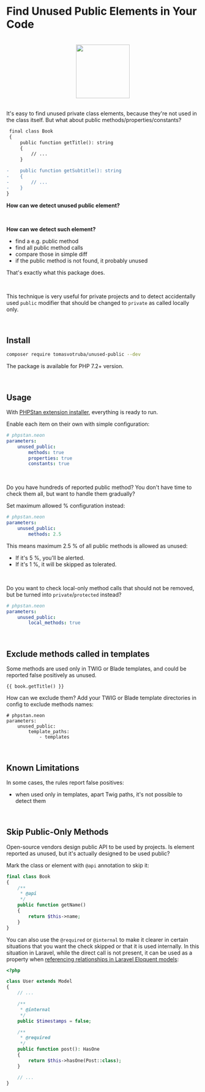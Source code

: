 # Find Unused Public Elements in Your Code

<br>

<div align="center">
    <img src="/docs/unused_public.jpg" style="width: 10em">
</div>

<br>

It's easy to find unused private class elements, because they're not used in the class itself. But what about public methods/properties/constants?

```diff
 final class Book
 {
     public function getTitle(): string
     {
         // ...
     }

-    public function getSubtitle(): string
-    {
-        // ...
-    }
}
```

**How can we detect unused public element?**

<br>

**How can we detect such element?**

-   find a e.g. public method
-   find all public method calls
-   compare those in simple diff
-   if the public method is not found, it probably unused

That's exactly what this package does.

<br>

This technique is very useful for private projects and to detect accidentally used `public` modifier that should be changed to `private` as called locally only.

<br>

## Install

```bash
composer require tomasvotruba/unused-public --dev
```

The package is available for PHP 7.2+ version.

<br>

## Usage

With [PHPStan extension installer](https://github.com/phpstan/extension-installer), everything is ready to run.

Enable each item on their own with simple configuration:

```yaml
# phpstan.neon
parameters:
    unused_public:
        methods: true
        properties: true
        constants: true
```

<br>

Do you have hundreds of reported public method? You don't have time to check them all, but want to handle them gradually?

Set maximum allowed % configuration instead:

```yaml
# phpstan.neon
parameters:
    unused_public:
        methods: 2.5
```

This means maximum 2.5 % of all public methods is allowed as unused:

* If it's 5 %, you'll be alerted.
* If it's 1 %, it will be skipped as tolerated.

<br>

Do you want to check local-only method calls that should not be removed, but be turned into `private`/`protected` instead?

```yaml
# phpstan.neon
parameters:
    unused_public:
        local_methods: true
```

<br>

## Exclude methods called in templates

Some methods are used only in TWIG or Blade templates, and could be reported false positively as unused.

```twig
{{ book.getTitle() }}
```

How can we exclude them? Add your TWIG or Blade template directories in config to exclude methods names:

```neon
# phpstan.neon
parameters:
    unused_public:
        template_paths:
            - templates
```

<br>

## Known Limitations

In some cases, the rules report false positives:

-   when used only in templates, apart Twig paths, it's not possible to detect them

<br>

## Skip Public-Only Methods

Open-source vendors design public API to be used by projects. Is element reported as unused, but it's actually designed to be used public?

Mark the class or element with `@api` annotation to skip it:

```php
final class Book
{
    /**
     * @api
     */
    public function getName()
    {
        return $this->name;
    }
}
```

You can also use the `@required` or `@internal` to make it clearer in certain situations that you want the check skipped or that it is used internally. In this situation in Laravel, while the direct call is not present, it can be used as a property when [referencing relationships in Laravel Eloquent models](https://laravel.com/docs/11.x/eloquent-relationships#defining-relationships):

```php
<?php

class User extends Model
{
    // ...

    /**
     * @internal
     */
    public $timestamps = false;

    /**
     * @required
     */
    public function post(): HasOne
    {
        return $this->hasOne(Post::class);
    }

    // ...
}
```
